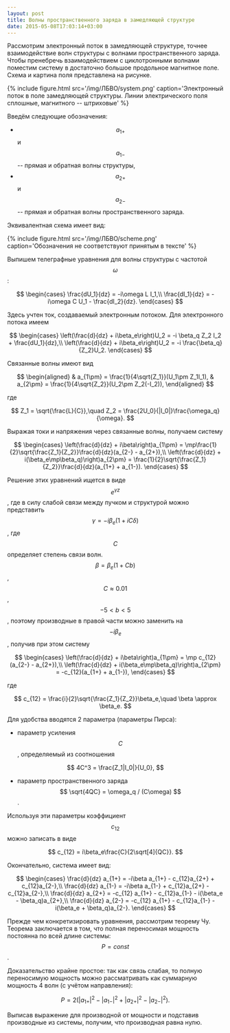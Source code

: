 ```yaml
---
layout: post
title: Волны пространственного заряда в замедляющей структуре
date: 2015-05-08T17:03:14+03:00
---
```


Рассмотрим электронный поток в замедляющей структуре, точнее взаимодействие волн структуры с волнами пространственного заряда. Чтобы пренебречь взаимодействием с циклотронными волнами поместим систему в достаточно большое продольное магнитное поле. Схема и картина поля представлена на рисунке.

{% include figure.html src='/img/ЛБВО/system.png' caption='Электронный поток в поле замедляющей структуры. Линии электрического поля сплошные, магнитного -- штриховые' %}

Введём следующие обозначения:

* $$ a_{1+} $$ и $$ a_{1-} $$ -- прямая и обратная волны структуры,
* $$ a_{2+} $$ и $$ a_{2-} $$ -- прямая и обратная волны пространственного заряда.

Эквивалентная схема имеет вид:

{% include figure.html src='/img/ЛБВО/scheme.png' caption='Обозначения не соответствуют принятым в тексте' %}


Выпишем телеграфные уравнения для волны структуры с частотой $$ \omega $$:

$$
	\begin{cases}
	\frac{dU_1}{dz} = -i\omega L I_1,\\
	\frac{dI_1}{dz} = -i\omega C U_1 - \frac{dI_2}{dz}.	
	\end{cases}
$$

Здесь учтен ток, создаваемый электронным потоком. Для электронного потока имеем

$$
	\begin{cases}
	\left(\frac{d}{dz} + i\beta_e\right)U_2 = -i \beta_q Z_2 I_2 + \frac{dU_1}{dz},\\
	\left(\frac{d}{dz} + i\beta_e\right)U_2 = -i \frac{\beta_q}{Z_2}U_2.
	\end{cases}
$$

Связанные волны имеют вид

$$
	\begin{aligned}
	& a_{1\pm} = \frac{1}{4\sqrt{Z_1}}(U_1\pm Z_1I_1),
	& a_{2\pm} = \frac{1}{4\sqrt{Z_2}}(U_2\pm Z_2(-I_2)),
	\end{aligned}
$$

где

$$
	Z_1 = \sqrt{\frac{L}{C}},\quad Z_2 = \frac{2U_0}{|I_0|}\frac{\omega_q}{\omega}.
$$

Выражая токи и напряжения через связанные волны, получаем систему

$$
	\begin{cases}
	\left(\frac{d}{dz} + i\beta\right)a_{1\pm} = \mp\frac{1}{2}\sqrt{\frac{Z_1}{Z_2}}\frac{d}{dz}(a_{2-} - a_{2+}),\\
	\left(\frac{d}{dz} + i(\beta_e\mp\beta_q)\right)a_{2\pm} = \frac{1}{2}\sqrt{\frac{Z_1}{Z_2}}\frac{d}{dz}(a_{1+} + a_{1-}).
	\end{cases}
$$

Решение этих уравнений ищется в виде $$ e^{\gamma z} $$, где в силу слабой связи между пучком и структурой можно представить $$ \gamma = -i\beta_e(1+iC\delta) $$, где $$ C $$ определяет степень связи волн. $$ \beta = \beta_e(1+Cb) $$, $$ C \approx 0.01 $$, $$ -5 < b < 5 $$, поэтому производные в правой части можно заменить на $$ -i\beta_e $$, получив при этом систему

$$
	\begin{cases}
	\left(\frac{d}{dz} + i\beta\right)a_{1\pm} = \mp c_{12}(a_{2-} - a_{2+}),\\
	\left(\frac{d}{dz} + i(\beta_e\mp\beta_q)\right)a_{2\pm} = -c_{12}(a_{1+} + a_{1-}),
	\end{cases}
$$

где 

$$
	c_{12} = \frac{i}{2}\sqrt{\frac{Z_1}{Z_2}}\beta_e,\quad \beta \approx \beta_e.
$$

Для удобства вводятся 2 параметра (параметры Пирса):

* параметр усиления $$ C $$, определяемый из соотношения

$$
	4C^3 = \frac{Z_1|I_0|}{U_0},
$$

* параметр пространственного заряда $$ \sqrt{4QC} = \omega_q / (C\omega) $$.

Используя эти параметры коэффициент $$ c_{12} $$ можно записать в виде

$$
	c_{12} = i\beta_e\frac{C}{2\sqrt[4]{QC}}.
$$

Окончательно, система имеет вид:

$$
	\begin{cases}
		\frac{d}{dz} a_{1+} = -i\beta a_{1+} - c_{12}a_{2+} + c_{12}a_{2-},\\
		\frac{d}{dz} a_{1-} = -i\beta a_{1-} + c_{12}a_{2+} - c_{12}a_{2-},\\
		\frac{d}{dz} a_{2+} = -c_{12} a_{1+} - c_{12}a_{1-} - i(\beta_e - \beta_q)a_{2+},\\
		\frac{d}{dz} a_{2-} = -c_{12} a_{1+} - c_{12}a_{1-} - i(\beta_e + \beta_q)a_{2-}.
	\end{cases}
$$

Прежде чем конкретизировать уравнения, рассмотрим теорему Чу. Теорема заключается в том, что полная переносимая мощность постоянна по всей длине системы: $$ P = const $$.

Доказательство крайне простое: так как связь слабая, то полную переносимую мощность можно рассматривать как суммарную мощность 4 волн (с учётом направления):

$$
	P = 2(|a_{1+}|^2 - |a_{1-}|^2 + |a_{2+}|^2 - |a_{2-}|^2).
$$

Выписав выражение для производной от мощности и подставив производные из системы, получим, что производная равна нулю.